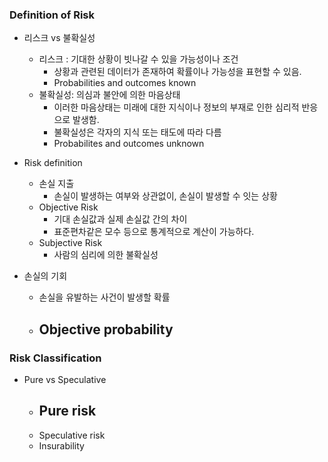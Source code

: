 ### Definition of Risk

- 리스크 vs 불확실성
  - 리스크 : 기대한 상황이 빗나갈 수 있을 가능성이나 조건
    - 상황과 관련된 데이터가 존재하여 확률이나 가능성을 표현할 수 있음.
    - Probabilities and outcomes known
  - 불확실성: 의심과 불안에 의한 마음상태
    - 이러한 마음상태는 미래에 대한 지식이나 정보의 부재로 인한 심리적 반응으로 발생함.
    - 불확실성은 각자의 지식 또는 태도에 따라 다름
    - Probabilites and outcomes unknown

- Risk definition
  - 손실 지출
    - 손실이 발생하는 여부와 상관없이, 손실이 발생할 수 잇는 상황
  - Objective Risk
    - 기대 손실값과 실제 손실값 간의 차이
    - 표준편차같은 모수 등으로 통계적으로 계산이 가능하다.
  - Subjective Risk
    - 사람의 심리에 의한 불확실성

- 손실의 기회
  - 손실을 유발하는 사건이 발생할 확률
  - Objective probability
    - 

### Risk Classification

- Pure vs Speculative
  - Pure risk 
    - 
  - Speculative risk
  - Insurability 